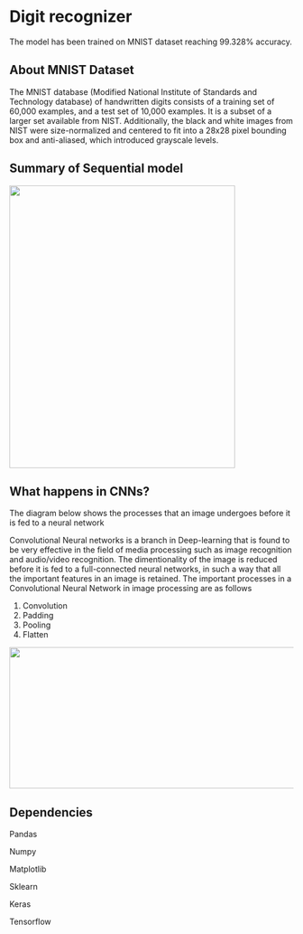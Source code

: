 # Digit recognizer

The model has been trained on MNIST dataset reaching 99.328% accuracy.

## About MNIST Dataset
The MNIST database (Modified National Institute of Standards and Technology database) of handwritten digits consists of a training set of 60,000 examples, and a test set of 10,000 examples. It is a subset of a larger set available from NIST. Additionally, the black and white images from NIST were size-normalized and centered to fit into a 28x28 pixel bounding box and anti-aliased, which introduced grayscale levels.


## Summary of Sequential model


<img src="https://github.com/draperkm/Digit-Recognizer/blob/main/Screenshot%202022-07-06%20at%2020.08.48.png" width="400" height="500">

## What happens in CNNs?

The diagram below shows the processes that an image undergoes before it is fed to a neural network

Convolutional Neural networks is a branch in Deep-learning that is found to be very effective in the field of media processing such as image recognition and audio/video recognition. The dimentionality of the image is reduced before it is fed to a full-connected neural networks, in such a way that all the important features in an image is retained. The important processes in a Convolutional Neural Network in image processing are as follows

1. Convolution
2. Padding
3. Pooling
4. Flatten

<img src="https://github.com/draperkm/Digit-Recognizer/blob/main/Screenshot%202022-07-06%20at%2020.52.57.png" width="600" height="250">

## Dependencies

Pandas 

Numpy

Matplotlib

Sklearn

Keras

Tensorflow

